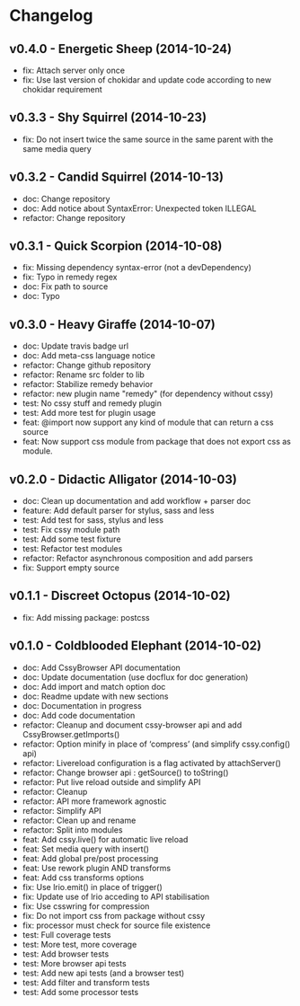 Changelog
=========

v0.4.0 - Energetic Sheep (2014-10-24) 
----------------------------------------------------------------------

  - fix: Attach server only once
  - fix: Use last version of chokidar and update code according to new chokidar requirement


v0.3.3 - Shy Squirrel (2014-10-23) 
----------------------------------------------------------------------

  - fix: Do not insert twice the same source in the same parent with the same media query


v0.3.2 - Candid Squirrel (2014-10-13) 
----------------------------------------------------------------------

  - doc: Change repository
  - doc: Add notice about SyntaxError: Unexpected token ILLEGAL
  - refactor: Change repository


v0.3.1 - Quick Scorpion (2014-10-08) 
----------------------------------------------------------------------

  - fix: Missing dependency syntax-error (not a devDependency)
  - fix: Typo in remedy regex
  - doc: Fix path to source
  - doc: Typo


v0.3.0 - Heavy Giraffe (2014-10-07) 
----------------------------------------------------------------------

  - doc: Update travis badge url
  - doc: Add meta-css language notice
  - refactor: Change github repository
  - refactor: Rename src folder to lib
  - refactor: Stabilize remedy behavior
  - refactor: new plugin name "remedy" (for dependency without cssy)
  - test: No cssy stuff and remedy plugin
  - test: Add more test for plugin usage
  - feat: @import now support any kind of module that can return a css source
  - feat: Now support css module from package that does not export css as module.


v0.2.0 - Didactic Alligator (2014-10-03) 
----------------------------------------------------------------------

  - doc: Clean up documentation and add workflow + parser doc
  - feature: Add default parser for stylus, sass and less
  - test: Add test for sass, stylus and less
  - test: Fix cssy module path
  - test: Add some test fixture
  - test: Refactor test modules
  - refactor: Refactor asynchronous composition and add parsers
  - fix: Support empty source


v0.1.1 - Discreet Octopus (2014-10-02) 
----------------------------------------------------------------------

  - fix: Add missing package: postcss


v0.1.0 - Coldblooded Elephant (2014-10-02) 
----------------------------------------------------------------------

  - doc: Add CssyBrowser API documentation
  - doc: Update documentation (use docflux for doc generation)
  - doc: Add import and match option doc
  - doc: Readme update with new sections
  - doc: Documentation in progress
  - doc: Add code documentation
  - refactor: Cleanup and document cssy-browser api and add CssyBrowser.getImports()
  - refactor: Option minify in place of ‘compress’ (and simplify cssy.config() api)
  - refactor: Livereload configuration is a flag activated by attachServer()
  - refactor: Change browser api : getSource() to toString()
  - refactor: Put live reload outside and simplify API
  - refactor: Cleanup
  - refactor: API more framework agnostic
  - refactor: Simplify API
  - refactor: Clean up and rename
  - refactor: Split into modules
  - feat: Add cssy.live() for automatic live reload
  - feat: Set media query with insert()
  - feat: Add global pre/post processing
  - feat: Use rework plugin AND transforms
  - feat: Add css transforms options
  - fix: Use lrio.emit() in place of trigger()
  - fix: Update use of lrio acceding to API stabilisation
  - fix: Use csswring for compression
  - fix: Do not import css from package without cssy
  - fix: processor must check for source file existence
  - test: Full coverage tests
  - test: More test, more coverage
  - test: Add browser tests
  - test: More browser api tests
  - test: Add new api tests (and a browser test)
  - test: Add filter and transform tests
  - test: Add some processor tests


